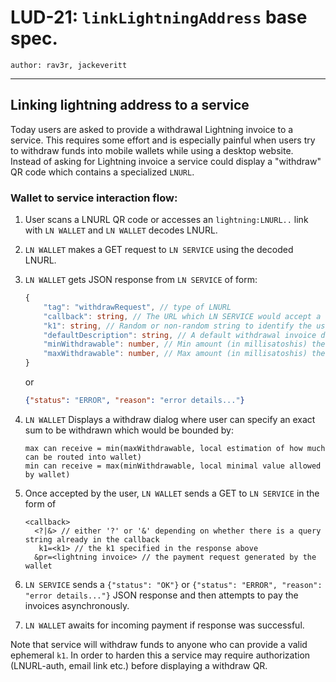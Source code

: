 LUD-21: `linkLightningAddress` base spec.
====================================

`author: rav3r, jackeveritt`

---

## Linking lightning address to a service

Today users are asked to provide a withdrawal Lightning invoice to a service. This requires some effort and is especially painful when users try to withdraw funds into mobile wallets while using a desktop website. Instead of asking for Lightning invoice a service could display a "withdraw" QR code which contains a specialized `LNURL`.

### Wallet to service interaction flow:

1. User scans a LNURL QR code or accesses an `lightning:LNURL..` link with `LN WALLET` and `LN WALLET` decodes LNURL.
2. `LN WALLET` makes a GET request to `LN SERVICE` using the decoded LNURL.
3. `LN WALLET` gets JSON response from `LN SERVICE` of form:
    ```Typescript
    {
        "tag": "withdrawRequest", // type of LNURL
        "callback": string, // The URL which LN SERVICE would accept a withdrawal Lightning invoice as query parameter
        "k1": string, // Random or non-random string to identify the user's LN WALLET when using the callback URL
        "defaultDescription": string, // A default withdrawal invoice description
        "minWithdrawable": number, // Min amount (in millisatoshis) the user can withdraw from LN SERVICE, or 0
        "maxWithdrawable": number, // Max amount (in millisatoshis) the user can withdraw from LN SERVICE, or equal to minWithdrawable if the user has no choice over the amounts
    }
    ```
    or

    ```JSON
    {"status": "ERROR", "reason": "error details..."}
    ```
4. `LN WALLET` Displays a withdraw dialog where user can specify an exact sum to be withdrawn which would be bounded by:
    ```
    max can receive = min(maxWithdrawable, local estimation of how much can be routed into wallet)
    min can receive = max(minWithdrawable, local minimal value allowed by wallet)
    ```
5. Once accepted by the user, `LN WALLET` sends a GET to `LN SERVICE` in the form of
    ```
    <callback>
      <?|&> // either '?' or '&' depending on whether there is a query string already in the callback
       k1=<k1> // the k1 specified in the response above
      &pr=<lightning invoice> // the payment request generated by the wallet
    ```
6. `LN SERVICE` sends a `{"status": "OK"}` or `{"status": "ERROR", "reason": "error details..."}` JSON response and then attempts to pay the invoices asynchronously.
7. `LN WALLET` awaits for incoming payment if response was successful.

Note that service will withdraw funds to anyone who can provide a valid ephemeral `k1`. In order to harden this a service may require authorization (LNURL-auth, email link etc.) before displaying a withdraw QR.

